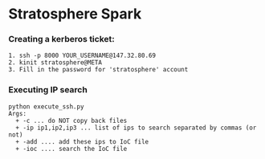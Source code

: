# Stratosphere Spark

### Creating a kerberos ticket:
```
1. ssh -p 8000 YOUR_USERNAME@147.32.80.69
2. kinit stratosphere@META
3. Fill in the password for 'stratosphere' account
```

### Executing IP search
```
python execute_ssh.py 
Args:
  + -c ... do NOT copy back files
  + -ip ip1,ip2,ip3 ... list of ips to search separated by commas (or not)
  + -add .... add these ips to IoC file
  + -ioc .... search the IoC file
```
